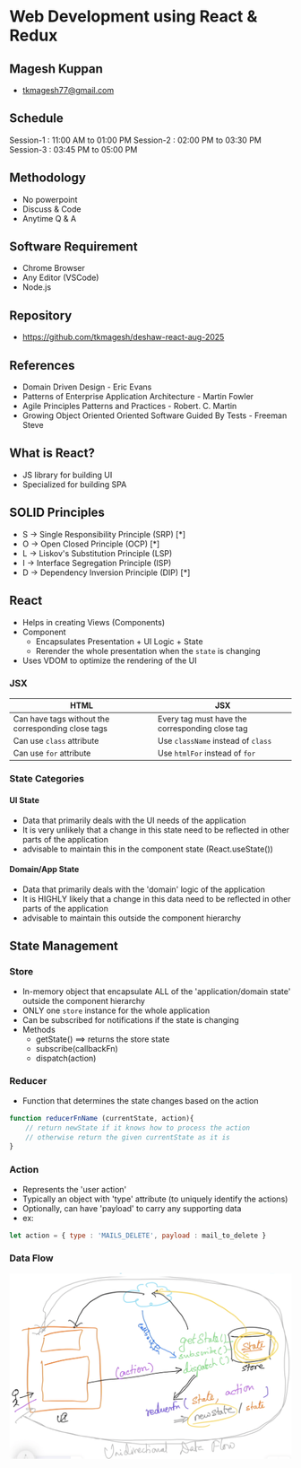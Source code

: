 # Web Development using React & Redux

## Magesh Kuppan
- tkmagesh77@gmail.com

## Schedule
Session-1   : 11:00 AM to 01:00 PM
Session-2   : 02:00 PM to 03:30 PM
Session-3   : 03:45 PM to 05:00 PM

## Methodology
- No powerpoint
- Discuss & Code
- Anytime Q & A

## Software Requirement
- Chrome Browser
- Any Editor (VSCode)
- Node.js 

## Repository
- https://github.com/tkmagesh/deshaw-react-aug-2025

## References
- Domain Driven Design - Eric Evans
- Patterns of Enterprise Application Architecture - Martin Fowler
- Agile Principles Patterns and Practices - Robert. C. Martin
- Growing Object Oriented Oriented Software Guided By Tests - Freeman Steve


## What is React?
- JS library for building UI
- Specialized for building SPA

## SOLID Principles
- S -> Single Responsibility Principle (SRP) [*]
- O -> Open Closed Principle (OCP) [*] 
- L -> Liskov's Substitution Principle (LSP)
- I -> Interface Segregation Principle (ISP)
- D -> Dependency Inversion Principle (DIP) [*]

## React
- Helps in creating Views (Components)
- Component 
    - Encapsulates Presentation + UI Logic + State
    - Rerender the whole presentation when the `state` is changing
- Uses VDOM to optimize the rendering of the UI

### JSX
| HTML | JSX |
| ---- | ---- |
| Can have tags without the corresponding close tags | Every tag must have the corresponding close tag |
| Can use `class` attribute | Use `className` instead of `class` |
| Can use `for` attribute | Use `htmlFor` instead of `for` |

### State Categories
#### UI State
- Data that primarily deals with the UI needs of the application
- It is very unlikely that a change in this state need to be reflected in other parts of the application
- advisable to maintain this in the component state (React.useState())

#### Domain/App State
- Data that primarily deals with the 'domain' logic of the application
- It is HIGHLY likely that a change in this data need to be reflected in other parts of the application
- advisable to maintain this outside the component hierarchy

## State Management
### Store
- In-memory object that encapsulate ALL of the 'application/domain state' outside the component hierarchy
- ONLY one `store` instance for the whole application
- Can be subscribed for notifications if the state is changing
- Methods
    - getState() ==> returns the store state
    - subscribe(callbackFn)
    - dispatch(action)

### Reducer
- Function that determines the state changes based on the action
```javascript
function reducerFnName (currentState, action){
    // return newState if it knows how to process the action
    // otherwise return the given currentState as it is
}
```
### Action
- Represents the 'user action'
- Typically an object with 'type' attribute (to uniquely identify the actions)
- Optionally, can have 'payload' to carry any supporting data
- ex:
```js
let action = { type : 'MAILS_DELETE', payload : mail_to_delete }
```

### Data Flow
![image](./images/state-management.png)